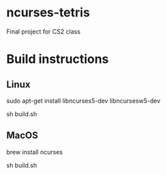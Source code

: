 # ncurses-tetris
Final project for CS2 class


# Build instructions
## Linux
sudo apt-get install libncurses5-dev libncursesw5-dev

sh build.sh

## MacOS
brew install ncurses

sh build.sh
